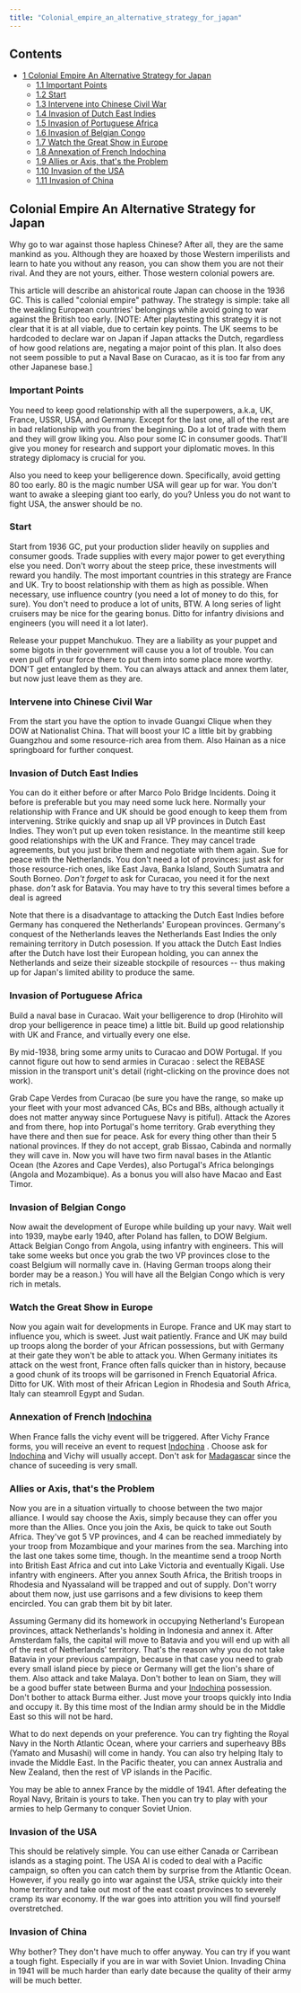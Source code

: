 ```yaml
---
title: "Colonial_empire_an_alternative_strategy_for_japan"
---
```


## Contents

-   [ 1 Colonial Empire An Alternative Strategy for Japan
    ](#Colonial_Empire_An_Alternative_Strategy_for_Japan)
    -   [ 1.1 Important Points ](#Important_Points)
    -   [ 1.2 Start ](#Start)
    -   [ 1.3 Intervene into Chinese Civil War
        ](#Intervene_into_Chinese_Civil_War)
    -   [ 1.4 Invasion of Dutch East Indies
        ](#Invasion_of_Dutch_East_Indies)
    -   [ 1.5 Invasion of Portuguese Africa
        ](#Invasion_of_Portuguese_Africa)
    -   [ 1.6 Invasion of Belgian Congo ](#Invasion_of_Belgian_Congo)
    -   [ 1.7 Watch the Great Show in Europe
        ](#Watch_the_Great_Show_in_Europe)
    -   [ 1.8 Annexation of French Indochina
        ](#Annexation_of_French_Indochina)
    -   [ 1.9 Allies or Axis, that's the Problem
        ](#Allies_or_Axis.2C_that.27s_the_Problem)
    -   [ 1.10 Invasion of the USA ](#Invasion_of_the_USA)
    -   [ 1.11 Invasion of China ](#Invasion_of_China)

##  Colonial Empire An Alternative Strategy for Japan 

Why go to war against those hapless Chinese? After all, they are the
same mankind as you. Although they are hoaxed by those Western
imperilists and learn to hate you without any reason, you can show them
you are not their rival. And they are not yours, either. Those western
colonial powers are.

This article will describe an ahistorical route Japan can choose in the
1936 GC. This is called "colonial empire" pathway. The strategy is
simple: take all the weakling European countries' belongings while avoid
going to war against the British too early. \[NOTE: After playtesting
this strategy it is not clear that it is at all viable, due to certain
key points. The UK seems to be hardcoded to declare war on Japan if
Japan attacks the Dutch, regardless of how good relations are, negating
a major point of this plan. It also does not seem possible to put a
Naval Base on Curacao, as it is too far from any other Japanese base.\]

###  Important Points 

You need to keep good relationship with all the superpowers, a.k.a, UK,
France, USSR, USA, and Germany. Except for the last one, all of the rest
are in bad relationship with you from the beginning. Do a lot of trade
with them and they will grow liking you. Also pour some IC in consumer
goods. That'll give you money for research and support your diplomatic
moves. In this strategy diplomacy is crucial for you.

Also you need to keep your belligerence down. Specifically, avoid
getting 80 too early. 80 is the magic number USA will gear up for war.
You don't want to awake a sleeping giant too early, do you? Unless you
do not want to fight USA, the answer should be no.

###  Start 

Start from 1936 GC, put your production slider heavily on supplies and
consumer goods. Trade supplies with every major power to get everything
else you need. Don't worry about the steep price, these investments will
reward you handily. The most important countries in this strategy are
France and UK. Try to boost relationship with them as high as possible.
When necessary, use influence country (you need a lot of money to do
this, for sure). You don't need to produce a lot of units, BTW. A long
series of light cruisers may be nice for the gearing bonus. Ditto for
infantry divisions and engineers (you will need it a lot later).

Release your puppet Manchukuo. They are a liability as your puppet and
some bigots in their government will cause you a lot of trouble. You can
even pull off your force there to put them into some place more worthy.
DON'T get entangled by them. You can always attack and annex them later,
but now just leave them as they are.

###  Intervene into Chinese Civil War 

From the start you have the option to invade Guangxi Clique when they
DOW at Nationalist China. That will boost your IC a little bit by
grabbing Guangzhou and some resource-rich area from them. Also Hainan as
a nice springboard for further conquest.

###  Invasion of Dutch East Indies 

You can do it either before or after Marco Polo Bridge Incidents. Doing
it before is preferable but you may need some luck here. Normally your
relationship with France and UK should be good enough to keep them from
intervening. Strike quickly and snap up all VP provinces in Dutch East
Indies. They won't put up even token resistance. In the meantime still
keep good relationships with the UK and France. They may cancel trade
agreements, but you just bribe them and negotiate with them again. Sue
for peace with the Netherlands. You don't need a lot of provinces: just
ask for those resource-rich ones, like East Java, Banka Island, South
Sumatra and South Borneo. *Don't forget* to ask for Curacao, you need it
for the next phase. *don't* ask for Batavia. You may have to try this
several times before a deal is agreed

Note that there is a disadvantage to attacking the Dutch East Indies
before Germany has conquered the Netherlands' European provinces.
Germany's conquest of the Netherlands leaves the Netherlands East Indies
the only remaining territory in Dutch posession. If you attack the Dutch
East Indies after the Dutch have lost their European holding, you can
annex the Netherlands and seize their sizeable stockpile of resources --
thus making up for Japan's limited ability to produce the same.

###  Invasion of Portuguese Africa 

Build a naval base in Curacao. Wait your belligerence to drop (Hirohito
will drop your belligerence in peace time) a little bit. Build up good
relationship with UK and France, and virtually every one else.

By mid-1938, bring some army units to Curacao and DOW Portugal. If you
cannot figure out how to send armies in Curacao : select the REBASE
mission in the transport unit's detail (right-clicking on the province
does not work).

Grab Cape Verdes from Curacao (be sure you have the range, so make up
your fleet with your most advanced CAs, BCs and BBs, although actually
it does not matter anyway since Portuguese Navy is pitiful). Attack the
Azores and from there, hop into Portugal's home territory. Grab
everything they have there and then sue for peace. Ask for every thing
other than their 5 national provinces. If they do not accept, grab
Bissao, Cabinda and normally they will cave in. Now you will have two
firm naval bases in the Atlantic Ocean (the Azores and Cape Verdes),
also Portugal's Africa belongings (Angola and Mozambique). As a bonus
you will also have Macao and East Timor.

###  Invasion of Belgian Congo 

Now await the development of Europe while building up your navy. Wait
well into 1939, maybe early 1940, after Poland has fallen, to DOW
Belgium. Attack Belgian Congo from Angola, using infantry with
engineers. This will take some weeks but once you grab the two VP
provinces close to the coast Belgium will normally cave in. (Having
German troops along their border may be a reason.) You will have all the
Belgian Congo which is very rich in metals.

###  Watch the Great Show in Europe 

Now you again wait for developments in Europe. France and UK may start
to influence you, which is sweet. Just wait patiently. France and UK may
build up troops along the border of your African possessions, but with
Germany at their gate they won't be able to attack you. When Germany
initiates its attack on the west front, France often falls quicker than
in history, because a good chunk of its troops will be garrisoned in
French Equatorial Africa. Ditto for UK. With most of their African
Legion in Rhodesia and South Africa, Italy can steamroll Egypt and
Sudan.

###  Annexation of French [Indochina](/Indochina "Indochina") 

When France falls the vichy event will be triggered. After Vichy France
forms, you will receive an event to request
[Indochina](/Indochina "Indochina") . Choose ask for
[Indochina](/Indochina "Indochina") and Vichy will usually accept. Don't
ask for [Madagascar](/Madagascar "Madagascar") since the chance of
suceeding is very small.

###    Allies or Axis, that's the Problem 

Now you are in a situation virtually to choose between the two major
alliance. I would say choose the Axis, simply because they can offer you
more than the Allies. Once you join the Axis, be quick to take out South
Africa. They've got 5 VP provinces, and 4 can be reached immediately by
your troop from Mozambique and your marines from the sea. Marching into
the last one takes some time, though. In the meantime send a troop North
into British East Africa and cut into Lake Victoria and eventually
Kigali. Use infantry with engineers. After you annex South Africa, the
British troops in Rhodesia and Nyassaland will be trapped and out of
supply. Don't worry about them now, just use garrisons and a few
divisions to keep them encircled. You can grab them bit by bit later.

Assuming Germany did its homework in occupying Netherland's European
provinces, attack Netherlands's holding in Indonesia and annex it. After
Amsterdam falls, the capital will move to Batavia and you will end up
with all of the rest of Netherlands' territory. That's the reason why
you do not take Batavia in your previous campaign, because in that case
you need to grab every small island piece by piece or Germany will get
the lion's share of them. Also attack and take Malaya. Don't bother to
lean on Siam, they will be a good buffer state between Burma and your
[Indochina](/Indochina "Indochina") possession. Don't bother to attack
Burma either. Just move your troops quickly into India and occupy it. By
this time most of the Indian army should be in the Middle East so this
will not be hard.

What to do next depends on your preference. You can try fighting the
Royal Navy in the North Atlantic Ocean, where your carriers and
superheavy BBs (Yamato and Musashi) will come in handy. You can also try
helping Italy to invade the Middle East. In the Pacific theater, you can
annex Australia and New Zealand, then the rest of VP islands in the
Pacific.

You may be able to annex France by the middle of 1941. After defeating
the Royal Navy, Britain is yours to take. Then you can try to play with
your armies to help Germany to conquer Soviet Union.

###  Invasion of the USA 

This should be relatively simple. You can use either Canada or Carribean
islands as a staging point. The USA AI is coded to deal with a Pacific
campaign, so often you can catch them by surprise from the Atlantic
Ocean. However, if you really go into war against the USA, strike
quickly into their home territory and take out most of the east coast
provinces to severely cramp its war economy. If the war goes into
attrition you will find yourself overstretched.

###  Invasion of China 

Why bother? They don't have much to offer anyway. You can try if you
want a tough fight. Especially if you are in war with Soviet Union.
Invading China in 1941 will be much harder than early date because the
quality of their army will be much better.
